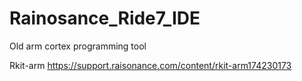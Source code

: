 # Rainosance_Ride7_IDE
Old arm cortex programming tool

Rkit-arm
https://support.raisonance.com/content/rkit-arm174230173
